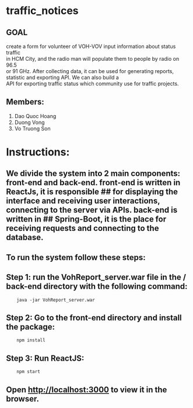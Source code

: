 # traffic_notices
## GOAL
create a form for volunteer of VOH-VOV input information about status traffic </br>
in HCM City, and the radio man will populate them to people by radio on 96.5 </br>
or 91 GHz. After collecting data, it can be used for generating reports, statistic and exporting API. We can also build a </br>API for exporting traffic status which community use for traffic projects. </br>
## Members:
1. Dao Quoc Hoang
2. Duong Vong
3. Vo Truong Son
# Instructions:

## We divide the system into 2 main components: front-end and back-end. front-end is written in ReactJs, it is responsible ## for displaying the interface and receiving user interactions, connecting to the server via APIs. back-end is written in ## Spring-Boot, it is the place for receiving requests and connecting to the database.

## To run the system follow these steps: </br>
## Step 1: run the VohReport_server.war file in the / back-end directory with the following command:</br>
        java -jar VohReport_server.war
## Step 2: Go to the front-end directory and install the package:</br>
        npm install
## Step 3: Run ReactJS:
        npm start
## Open [http://localhost:3000](http://localhost:3000) to view it in the browser.
